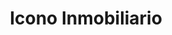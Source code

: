 ---
title: "Icono Inmobiliario"
url: /ciudad-autonoma-de-buenos-aires/icono-inmobiliario/
shop: agente inmobiliario
---